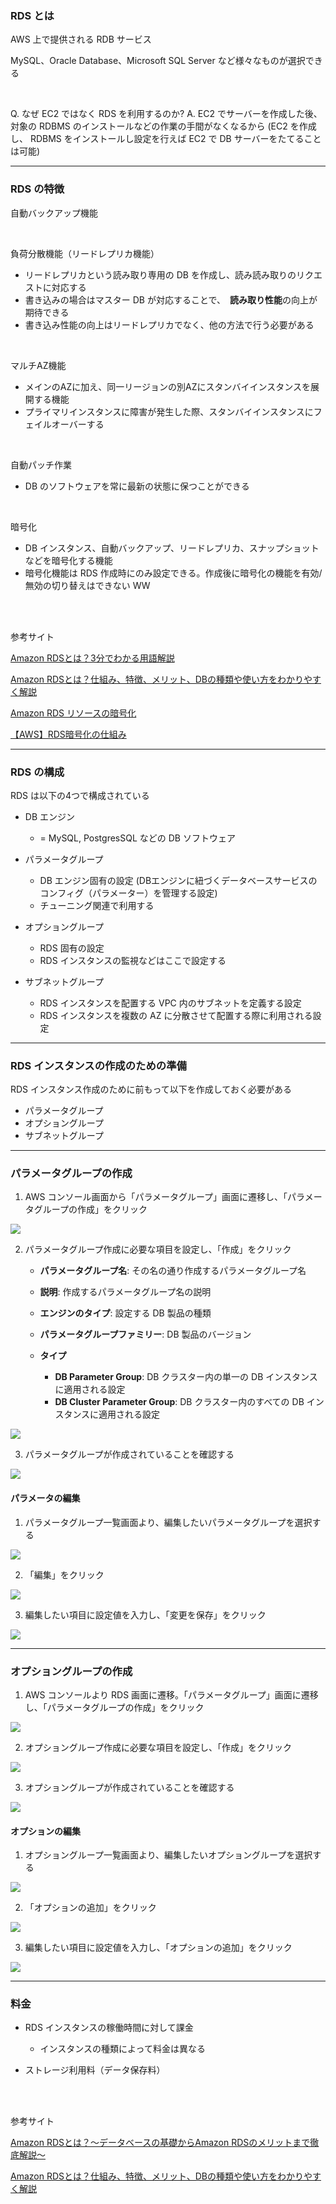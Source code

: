### RDS とは

AWS 上で提供される RDB サービス

MySQL、Oracle Database、Microsoft SQL Server など様々なものが選択できる

<br>

Q. なぜ EC2 ではなく RDS を利用するのか?
A. EC2 でサーバーを作成した後、対象の RDBMS のインストールなどの作業の手間がなくなるから (EC2 を作成し、 RDBMS をインストールし設定を行えば EC2 で DB サーバーをたてることは可能)

---

### RDS の特徴

自動バックアップ機能

<br>

負荷分散機能（リードレプリカ機能）
- リードレプリカという読み取り専用の DB を作成し、読み読み取りのリクエストに対応する
- 書き込みの場合はマスター DB が対応することで、　**読み取り性能**の向上が期待できる
- 書き込み性能の向上はリードレプリカでなく、他の方法で行う必要がある

<br>

マルチAZ機能
- メインのAZに加え、同一リージョンの別AZにスタンバイインスタンスを展開する機能
- プライマリインスタンスに障害が発生した際、スタンバイインスタンスにフェイルオーバーする

<br>

自動パッチ作業
- DB のソフトウェアを常に最新の状態に保つことができる

<br>

暗号化
- DB インスタンス、自動バックアップ、リードレプリカ、スナップショットなどを暗号化する機能
- 暗号化機能は RDS 作成時にのみ設定できる。作成後に暗号化の機能を有効/無効の切り替えはできない
WW
<br>
<br>

参考サイト

[Amazon RDSとは？3分でわかる用語解説](https://www.itechh.ne.jp/blog/column/amazon-rds.html)

[Amazon RDSとは？仕組み、特徴、メリット、DBの種類や使い方をわかりやすく解説](https://www.ashisuto.co.jp/db_blog/article/amazon-rds.html#Index-1)

[Amazon RDS リソースの暗号化](https://docs.aws.amazon.com/ja_jp/AmazonRDS/latest/UserGuide/Overview.Encryption.html)

[【AWS】RDS暗号化の仕組み](https://avocado-system.com/2023/05/17/【aws】rds暗号化の仕組み/)

---

### RDS の構成

RDS は以下の4つで構成されている

- DB エンジン
    - = MySQL, PostgresSQL などの DB ソフトウェア
    
- パラメータグループ
    - DB エンジン固有の設定 (DBエンジンに紐づくデータベースサービスのコンフィグ（パラメーター）を管理する設定)
    - チューニング関連で利用する

- オプショングループ
    - RDS 固有の設定
    - RDS インスタンスの監視などはここで設定する

- サブネットグループ
    - RDS インスタンスを配置する VPC 内のサブネットを定義する設定
    - RDS インスタンスを複数の AZ に分散させて配置する際に利用される設定

---

### RDS インスタンスの作成のための準備

RDS インスタンス作成のために前もって以下を作成しておく必要がある

- パラメータグループ
- オプショングループ
- サブネットグループ

---

### パラメータグループの作成

1. AWS コンソール画面から「パラメータグループ」画面に遷移し、「パラメータグループの作成」をクリック

<img src="./img/RDS-Parameter-Group_1.png" />

<br>

2. パラメータグループ作成に必要な項目を設定し、「作成」をクリック

    - **パラメータグループ名**: その名の通り作成するパラメータグループ名

    - **説明**: 作成するパラメータグループ名の説明

    - **エンジンのタイプ**: 設定する DB 製品の種類

    - **パラメータグループファミリー**: DB 製品のバージョン

    - **タイプ**
        - **DB Parameter Group**: DB クラスター内の単一の DB インスタンスに適用される設定
        - **DB Cluster Parameter Group**: DB クラスター内のすべての DB インスタンスに適用される設定

<img src="./img/RDS-Parameter-Group_2.png" />

<br>

3. パラメータグループが作成されていることを確認する

<img src="./img/RDS-Parameter-Group_3.png" />

<br>

#### パラメータの編集

1. パラメータグループ一覧画面より、編集したいパラメータグループを選択する

<img src="./img/RDS-Parameter-Group_3.png" />

<br>

2. 「編集」をクリック

<img src="./img/RDS-Parameter-Group_4.png" />

<br>

3. 編集したい項目に設定値を入力し、「変更を保存」をクリック

<img src="./img/RDS-Parameter-Group_5.png" />

---

### オプショングループの作成

1. AWS コンソールより RDS 画面に遷移。「パラメータグループ」画面に遷移し、「パラメータグループの作成」をクリック

<img src="./img/RDS-Option-Group_1.png" />

<br>

2.  オプショングループ作成に必要な項目を設定し、「作成」をクリック

<img src="./img/RDS-Option-Group_2.png" />

<br>

3. オプショングループが作成されていることを確認する

<img src="./img/RDS-Option-Group_3.png" />

<br>

#### オプションの編集

1. オプショングループ一覧画面より、編集したいオプショングループを選択する

<img src="./img/RDS-Option-Group_3.png" />

<br>

2. 「オプションの追加」をクリック

<img src="./img/RDS-Option-Group_4.png" />

<br>

3. 編集したい項目に設定値を入力し、「オプションの追加」をクリック

<img src="./img/RDS-Option-Group_5.png" />

---

### 料金

- RDS インスタンスの稼働時間に対して課金
    - インスタンスの種類によって料金は異なる

- ストレージ利用料（データ保存料）

<br>
<br>

参考サイト

[Amazon RDSとは？～データベースの基礎からAmazon RDSのメリットまで徹底解説～](https://business.ntt-east.co.jp/content/cloudsolution/ih_column-76.html)

[Amazon RDSとは？仕組み、特徴、メリット、DBの種類や使い方をわかりやすく解説](https://www.ashisuto.co.jp/db_blog/article/amazon-rds.html)
